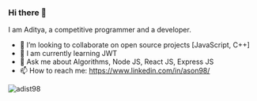 ### Hi there 👋

<!--
**adist98/adist98** is a ✨ _special_ ✨ repository because its `README.md` (this file) appears on your GitHub profile.

Here are some ideas to get you started:

- 🔭 I’m currently working on ...
- 🌱 I’m currently learning ...
- 👯 I’m looking to collaborate on ...
- 🤔 I’m looking for help with ...
- 💬 Ask me about ...
- 📫 How to reach me: ...
- 😄 Pronouns: ...
- ⚡ Fun fact: ...
-->
I am Aditya, a competitive programmer and a developer.

- 👯 I’m looking to collaborate on open source projects [JavaScript, C++]
- 🌱 I am currently learning JWT
- 💬 Ask me about Algorithms, Node JS, React JS, Express JS
- 📫 How to reach me: https://www.linkedin.com/in/ason98/

<p align="left"> <img src="https://komarev.com/ghpvc/?username=adist98&label=Profile Views&color=blue&style=plastic" alt="adist98" /></p>
